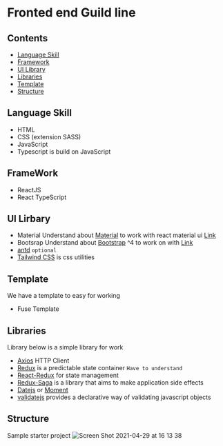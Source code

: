 # Fronted end Guild line

## Contents
- [Language Skill](#language-skill)
- [Framework](#framework)
- [UI Library](#ui-libray)
- [Libraries](#libraries)
- [Template](#template)
- [Structure](#structure)

## Language Skill
  - HTML
  - CSS (extension SASS)
  - JavaScript
  - Typescript is build on JavaScript

## FrameWork
  - ReactJS
  - React TypeScript

## UI Lirbary
  - Material
  Understand about [Material](https://material.io/) to work with react material ui [Link](https://material-ui.com/)
  - Bootsrap
  Understand about [Bootstrap](https://getbootstrap.com/docs/4.0/getting-started/introduction/) ^4 to work on with [Link](https://react-bootstrap.github.io/getting-started/introduction)
  - [antd](https://ant.design/) `optional`
  - [Tailwind CSS](https://tailwindcss.com/docs) is css utilities
## Template
We have a template to easy for working
  - Fuse Template

## Libraries
Library below is a simple library for work
  - [Axios](https://github.com/axios/axios) HTTP Client
  - [Redux](https://redux.js.org/) is a predictable state container `Have to understand`
  - [React-Redux](https://react-redux.js.org/) for state management
  - [Redux-Saga](https://redux-saga.js.org/) is a library that aims to make application side effects
  - [Datejs](https://day.js.org/docs/en/installation/installation) or [Moment](https://momentjs.com/)
  - [validatejs](https://validatejs.org/) provides a declarative way of validating javascript objects

## Structure 
Sample starter project
![Screen Shot 2021-04-29 at 16 13 38](https://user-images.githubusercontent.com/40821034/116528987-a484da00-a906-11eb-9492-76c9566d032f.png)

